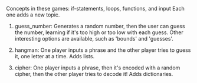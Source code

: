 Concepts in these games: if-statements, loops, functions, and input
Each one adds a new topic.

1) guess_number: Generates a random number, then the user can guess the number, learning if it's too high or too low with each guess. Other interesting options are available, such as 'bounds' and 'guesses'.

2) hangman: One player inputs a phrase and the other player tries to guess it, one letter at a time. 
Adds lists.

3) cipher: One player inputs a phrase, then it's encoded with a random cipher, then the other player tries to decode it!
Adds dictionaries.